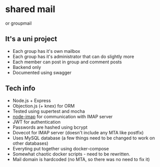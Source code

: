 # shared mail
or groupmail

## It's a uni project
- Each group has it's own mailbox
- Each group has it's administrator that can do slightly more
- Each member can post in group and comment posts
- Backend only
- Documented using swagger

## Tech info
- Node.js + Express
- Objection.js (+ knex) for ORM
- Tested using supertest and mocha
- [node-imap](https://github.com/mscdex/node-imap) for communication with IMAP server
- JWT for authentication
- Passwords are hashed using bcrypt
- Dovecot for IMAP server (doesn't include any MTA like postfix)
- Uses MySQL database (a few things need to be changed to work on other databases)
- Everyting put together using docker-compose
- Somewhat chaotic docker scripts - need to be rewritten.
- Mail domain is hardcoded (no MTA, so there was no need to fix it)

